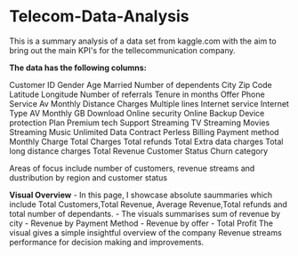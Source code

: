 # Telecom-Data-Analysis

This is a summary analysis of a data set from kaggle.com with the aim to bring out the main KPI's for the tellecommunication company. 

**The data has the following columns:**

Customer ID
Gender
Age
Married
Number of dependents
City
Zip Code
Latitude
Longitude
Number of referrals
Tenure in months
Offer
Phone Service
Av Monthly Distance Charges
Multiple lines
Internet service
Internet Type
AV Monthly GB Download
Online security
Online Backup
Device protection Plan
Premium tech Support
Streaming TV
Streaming Movies
Streaming Music
Unlimited Data
Contract
Perless Billing
Payment method
Monthly Charge
Total Charges
Total refunds
Total Extra data charges
Total long distance charges
Total Revenue
Customer Status
Churn category


Areas of focus include number of customers, revenue streams and dustribution by region and customer status

**Visual Overview**
       - In this page, I showcase absolute saummaries which include Total Customers,Total Revenue, Average Revenue,Total refunds and total number of dependants.
       - The visuals summarises sum of revenue by city
       - Revenue by Payment Method
       - Revenue by offer
       - Total Profit
The visual gives a simple insightful overview of the company Revenue streams performance for decision making and improvements. 

